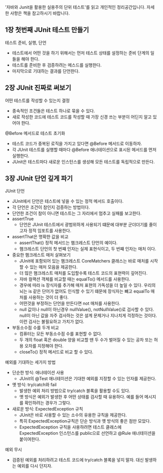 '자바와 Junit을 활용한 실용주의 단위 테스트'를 읽고 개인적인 정리공간입니다. 자세한 사항은 책을 참고하시기 바랍니다.

## 1장 첫번째 JUnit 테스트 만들기
테스트 준비, 실행, 단언
- 테스트에서 어떤 것을 하기 위해서는 먼저 테스트 상태를 설정하는 준비 단계의 일들을 해야 한다. 
- 테스트를 준비한 후 검증하려는 메스드를 실행한다.
- 마지막으로 기대하는 결과를 단언한다. 

## 2장 JUnit 진짜로 써보기
어떤 테스트를 작성할 수 있는지 결정
- 종속적인 조건들은 테스트 하나로 묶을 수 있다.
- 새로 작성한 코드에 테스트 코드를 작성할 때 가장 신경 쓰는 부분이 어딘지 알고 있어야 한다.

@Before 메서드로 테스트 초기화
- 테스트 코드가 중복된 로직을 가지고 있다면 @Before 메서드로 이동하자.
- 각 JUnit 테스트를 실행할 때마다 @Before 애너테이션으로 표시된 메서드를 먼저 실행한다. 
- JUnit은 테스트마다 새로운 인스턴스를 생성해 모든 테스트를 독립적으로 만든다. 

## 3장 JUnit 단언 깊게 파기
JUnit 단언
- JUnit에서 단언은 테스트에 넣을 수 있는 정적 메서드 호출이다. 
- 각 단언은 조건이 참인지 검증하는 방법이다. 
- 단언한 조건이 참이 아니면 테스트는 그 자리에서 멈추고 실패를 보고한다. 
- assertTrue
  - 단언은 JUnit 테스트에서 광범위하게 사용되기 떄문에 대부분 군더더기를 줄이고자 정적 임포트를 사용한다. 
- assertThat은 명확한 값을 비교
  - assertThat() 정적 메서드는 햄크레스트 단언의 예이다.
  - 햄크레스트 단언의 첫 번쨰 인자는 실제 표현식이고, 두 번쨰 인자는 매처 이다. 
- 중요한 햄크레스트 매처 살펴보기
  - JUnit에 포함되어 있는 햄크레스트 CoreMatchers 클래스는 바로 매처를 시작할 수 있는 매처 모음을 제공한다. 
  - 더 많은 햄크레스트 매처를 도입할수록 테스트 코드의 표현력이 깊어진다. 
  - 자바 컬랙션 객체를 비교할 때는 equalTo() 메서드를 사용한다. 
  - 경우에 따라 is 장식자를 추가해 매처 표현의 가독성을 더 높일 수 있다. 우리의 뇌는 is 같은 단어가 없어도 인식할 수 있기 떄문에 장식자는 뺴고 equalTo 매처를 사용하는 것이 더 좋다.
  - 어떤것을 부정하는 단언을 만든다면 not 매처를 사용한다.
  - null 값이나 null이 아닌경우 nullValue(), notNullValue()로 검사할 수 있다. null이 아닌 값을 자주 검사하는 것은 설계 문제거나 지나치게 걱정하는 것이다. 이런 검사는 불필요하고 가치가 없다. 
- 부동소수점 수를 두개 비교
  - 컴퓨터는 모든 부동소수점 수를 표현할 수 없다.
  - 두 개의 float 혹은 double 양을 비교할 땐 두 수가 벌어질 수 있는 공차 또는 허용 오차를 지정해야 한다. 
  - closeTo() 정적 메서드로 비교 할 수 있다. 

예외를 기대하는 세가지 방법
- 단순한 방식: 애너테이션 사용
  - JUnit의 @Test 애너테이션은 기대한 예외를 지정할 수 있는 인자를 제공한다. 
- 옛 방식: try/catch와 fail
  - 발생한 예외 처리 방법으로 try/catch 블록을 활용할 수도 있다. 
  - 옛 방식은 예외가 발생한 후 어떤 상태를 검사할 때 유용하다. 예를 들어 메시지를 확인하려는 경우가 그렇다.
- 새로운 방식: ExpectedException 규칙
  - JUnit은 바로 사용할 수 있는 소수의 유용한 규칙을 제공한다.
  - 특히 ExpectedException규칙은 단순 방식과 옛 방식의 좋은 점만 모았다.
  - ExpectedException 규칙을 사용하려면 테스트 클래스에 ExpectedException 인스턴스를 public으로 선언하고 @Rule 애너테이션을 붙이여한다.

예외 무시
- 검증된 예외를 처리하려고 테스트 코드에 try/catch 블록을 넣지 말자. 대신 발생하는 예외를 다시 던지자.

